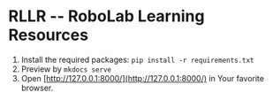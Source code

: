 # RLLR -- RoboLab Learning Resources

1. Install the required packages: `pip install -r requirements.txt`
2. Preview by `mkdocs serve`
3. Open [http://127.0.0.1:8000/](http://127.0.0.1:8000/)
   in Your favorite browser.
